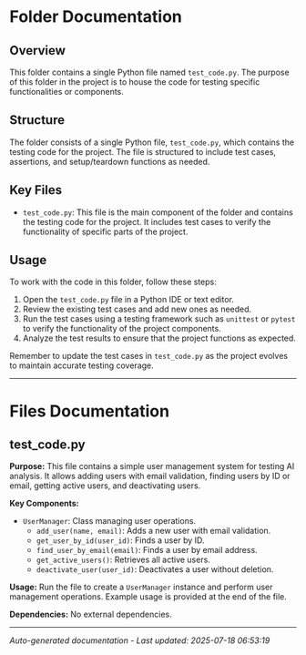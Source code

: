 # Folder Documentation

## Overview
This folder contains a single Python file named `test_code.py`. The purpose of this folder in the project is to house the code for testing specific functionalities or components.

## Structure
The folder consists of a single Python file, `test_code.py`, which contains the testing code for the project. The file is structured to include test cases, assertions, and setup/teardown functions as needed.

## Key Files
- `test_code.py`: This file is the main component of the folder and contains the testing code for the project. It includes test cases to verify the functionality of specific parts of the project.

## Usage
To work with the code in this folder, follow these steps:
1. Open the `test_code.py` file in a Python IDE or text editor.
2. Review the existing test cases and add new ones as needed.
3. Run the test cases using a testing framework such as `unittest` or `pytest` to verify the functionality of the project components.
4. Analyze the test results to ensure that the project functions as expected.

Remember to update the test cases in `test_code.py` as the project evolves to maintain accurate testing coverage.

---

# Files Documentation

## test_code.py

**Purpose:** This file contains a simple user management system for testing AI analysis. It allows adding users with email validation, finding users by ID or email, getting active users, and deactivating users.

**Key Components:**
- `UserManager`: Class managing user operations.
  - `add_user(name, email)`: Adds a new user with email validation.
  - `get_user_by_id(user_id)`: Finds a user by ID.
  - `find_user_by_email(email)`: Finds a user by email address.
  - `get_active_users()`: Retrieves all active users.
  - `deactivate_user(user_id)`: Deactivates a user without deletion.

**Usage:** Run the file to create a `UserManager` instance and perform user management operations. Example usage is provided at the end of the file.

**Dependencies:** No external dependencies.

---
*Auto-generated documentation - Last updated: 2025-07-18 06:53:19*
